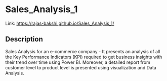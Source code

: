 # Sales_Analysis_1

Link: https://rajas-bakshi.github.io/Sales_Analysis_1/

## Description

Sales Analysis for an e-commerce company - It presents an analysis of all the Key Performance Indicators (KPI) required to get business insights with their trend over time using Power BI. Moreover, a detailed report from customer level to product level is presented using visualization and Data Analysis.
